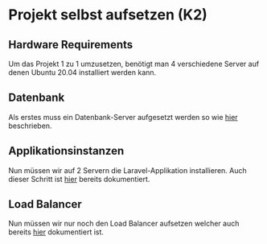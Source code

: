 # Projekt selbst aufsetzen (K2)

## Hardware Requirements

Um das Projekt 1 zu 1 umzusetzen, benötigt man 4 verschiedene Server auf denen Ubuntu 20.04 installiert werden kann.

## Datenbank

Als erstes muss ein Datenbank-Server aufgesetzt werden so wie [hier](https://github.com/SayHeyD/M242/tree/main/Cloud#datenbank-server) beschrieben.

## Applikationsinstanzen

Nun müssen wir auf 2 Servern die Laravel-Applikation installieren. Auch dieser Schritt ist [hier](https://github.com/SayHeyD/M242/tree/main/Cloud#applikationsinstanzen) bereits dokumentiert.

## Load Balancer

Nun müssen wir nur noch den Load Balancer aufsetzen welcher auch bereits [hier](https://github.com/SayHeyD/M242/tree/main/Load%20Balancer) dokumentiert ist.


